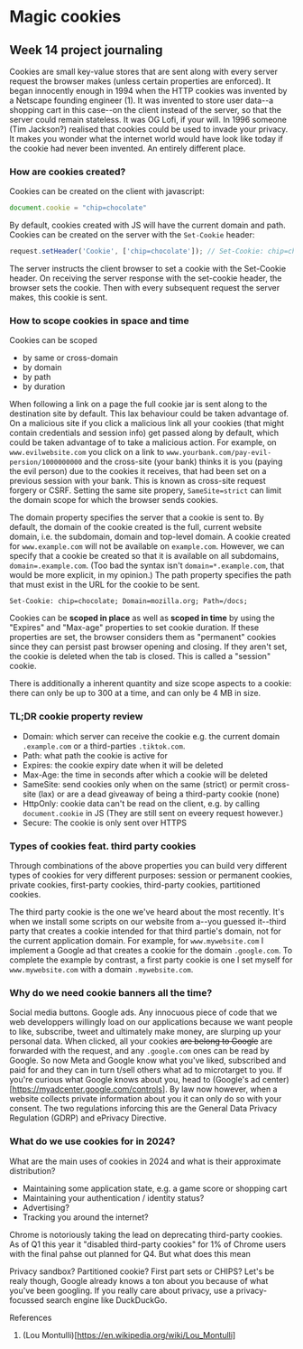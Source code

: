 # Magic cookies

## Week 14 project journaling

Cookies are small key-value stores that are sent along with every server request the browser makes (unless certain properties are enforced).
It began innocently enough in 1994 when the HTTP cookies was invented by a Netscape founding engineer (1).
It was invented to store user data--a shopping cart in this case--on the client instead of the server, so that the server could remain stateless.
It was OG Lofi, if your will.
In 1996 someone (Tim Jackson?) realised that cookies could be used to invade your privacy.
It makes you wonder what the internet world would have look like today if the cookie had never been invented.
An entirely different place.

### How are cookies created?

Cookies can be created on the client with javascript:

```js
document.cookie = "chip=chocolate"
```

By default, cookies created with JS will have the current domain and path.
Cookies can be created on the server with the `Set-Cookie` header:

```js (Node)
request.setHeader('Cookie', ['chip=chocolate']); // Set-Cookie: chip=chocolate
```

The server instructs the client browser to set a cookie with the Set-Cookie header.
On receiving the server response with the set-cookie header, the browser sets the cookie.
Then with every subsequent request the server makes, this cookie is sent.

### How to scope cookies in space and time

Cookies can be scoped

- by same or cross-domain
- by domain
- by path
- by duration

When following a link on a page the full cookie jar is sent along to the destination site by default. This lax behaviour could be taken advantage of. On a malicious site if you click a malicious link all your cookies (that might contain credentials and session info) get passed along by default, which could be taken advantage of to take a malicious action. For example, on `www.evilwebsite.com` you click on a link to `www.yourbank.com/pay-evil-persion/1000000000` and the cross-site (your bank) thinks it is you (paying the evil person) due to the cookies it receives, that had been set on a previous session with your bank. This is known as cross-site request forgery or CSRF. Setting the same site propery, `SameSite=strict` can limit the domain scope for which the browser sends cookies.

The domain property specifies the server that a cookie is sent to.
By default, the domain of the cookie created is the full, current website domain, i.e. the subdomain, domain and top-level domain.
A cookie created for `www.example.com` will not be available on `example.com`.
However, we can specify that a cookie be created so that it is available on all subdomains, `domain=.example.com`.
(Too bad the syntax isn't `domain=*.example.com`, that would be more explicit, in my opinion.)
The path property specifies the path that must exist in the URL for the cookie to be sent.

```HTTP
Set-Cookie: chip=chocolate; Domain=mozilla.org; Path=/docs;
```

Cookies can be **scoped in place** as well as **scoped in time** by using the "Expires" and "Max-age" properties to set cookie duration.
If these properties are set, the browser considers them as "permanent" cookies since they can persist past browser opening and closing.
If they aren't set, the cookie is deleted when the tab is closed.
This is called a "session" cookie.

There is additionally a inherent quantity and size scope aspects to a cookie: there can only be up to 300 at a time, and can only be 4 MB in size.

### TL;DR cookie property review

- Domain: which server can receive the cookie e.g. the current domain `.example.com` or a third-parties `.tiktok.com`.
- Path: what path the cookie is active for
- Expires: the cookie expiry date when it will be deleted
- Max-Age: the time in seconds after which a cookie will be deleted
- SameSite: send cookies only when on the same (strict) or permit cross-site (lax) or are a dead giveaway of being a third-party cookie (none)
- HttpOnly: cookie data can't be read on the client, e.g. by calling `document.cookie` in JS (They are still sent on eveery request however.)
- Secure: The cookie is only sent over HTTPS

### Types of cookies feat. third party cookies

Through combinations of the above properties you can build very different types of cookies for very different purposes: session or permanent cookies, private cookies, first-party cookies, third-party cookies, partitioned cookies.

The third party cookie is the one we've heard about the most recently.
It's when we install some scripts on our website from a--you guessed it--third party that creates a cookie intended for that third partie's domain, not for the current application domain.
For example, for `www.mywebsite.com` I implement a Google ad that creates a cookie for the domain `.google.com`.
To complete the example by contrast, a first party cookie is one I set myself for `www.mywebsite.com` with a domain `.mywebsite.com`.

### Why do we need cookie banners all the time?

Social media buttons. Google ads. Any innocuous piece of code that we web developpers willingly load on our applications because we want people to like, subscribe, tweet and ultimately make money, are slurping up your personal data.
When clicked, all your cookies ~~are belong to Google~~ are forwarded with the request, and any `.google.com` ones can be read by Google.
So now Meta and Google know what you've liked, subscribed and paid for and they can in turn t/sell others what ad to microtarget to you.
If you're curious what Google knows about you, head to (Google's ad center)[https://myadcenter.google.com/controls].
By law now however, when a website collects private information about you it can only do so with your consent.
The two regulations inforcing this are the General Data Privacy Regulation (GDRP) and ePrivacy Directive.

### What do we use cookies for in 2024?

What are the main uses of cookies in 2024 and what is their approximate distribution?

- Maintaining some application state, e.g. a game score or shopping cart
- Maintaining your authentication / identity status?
- Advertising?
- Tracking you around the internet?

Chrome is notoriously taking the lead on deprecating third-party cookies.
As of Q1 this year it "disabled third-party cookies" for 1% of Chrome users with the final pahse out planned for Q4.
But what does this mean

Privacy sandbox?
Partitioned cookie? First part sets or CHIPS?
Let's be realy though, Google already knows a ton about you because of what you've been googling.
If you really care about privacy, use a privacy-focussed search engine like DuckDuckGo.

References

1. (Lou Montulli)[https://en.wikipedia.org/wiki/Lou_Montulli]